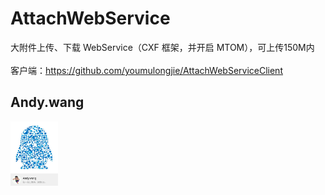 AttachWebService
================================
大附件上传、下载 WebService（CXF 框架，并开启 MTOM），可上传150M内<br>
<br>
客户端：https://github.com/youmulongjie/AttachWebServiceClient<br>
## Andy.wang

<img src="doc/594580820.jpg" width="15%" alt="Andy.wang的QQ"/>
